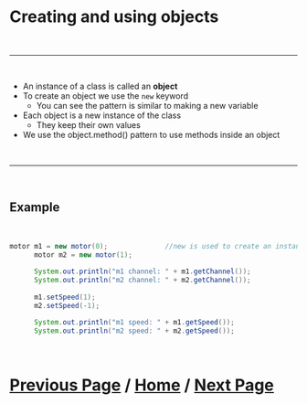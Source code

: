# Creating and using objects

<br>

***

<br>

- An instance of a class is called an **object**
- To create an object we use the `new` keyword
    - You can see the pattern is similar to making a new variable
- Each object is a new instance of the class
    - They keep their own values
- We use the object.method() pattern to use methods inside an object

<br>

***

<br>

## Example 

<br>

````java
motor m1 = new motor(0);              //new is used to create an instance of the class called an object
      motor m2 = new motor(1);
      
      System.out.println("m1 channel: " + m1.getChannel());
      System.out.println("m2 channel: " + m2.getChannel());
      
      m1.setSpeed(1);
      m2.setSpeed(-1);

      System.out.println("m1 speed: " + m1.getSpeed());
      System.out.println("m2 speed: " + m2.getSpeed());
````

<br>

# [Previous Page](./index.md) / [Home](./index.md) / [Next Page](./classes.md) 
